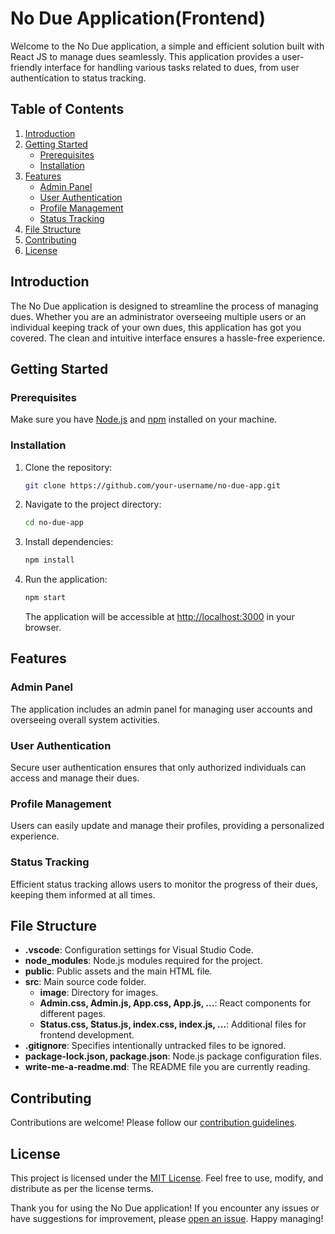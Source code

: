 # No Due Application(Frontend)

Welcome to the No Due application, a simple and efficient solution built with React JS to manage dues seamlessly. This application provides a user-friendly interface for handling various tasks related to dues, from user authentication to status tracking.

## Table of Contents

1. [Introduction](#introduction)
2. [Getting Started](#getting-started)
   - [Prerequisites](#prerequisites)
   - [Installation](#installation)
3. [Features](#features)
   - [Admin Panel](#admin-panel)
   - [User Authentication](#user-authentication)
   - [Profile Management](#profile-management)
   - [Status Tracking](#status-tracking)
4. [File Structure](#file-structure)
5. [Contributing](#contributing)
6. [License](#license)

## Introduction

The No Due application is designed to streamline the process of managing dues. Whether you are an administrator overseeing multiple users or an individual keeping track of your own dues, this application has got you covered. The clean and intuitive interface ensures a hassle-free experience.

## Getting Started

### Prerequisites

Make sure you have [Node.js](https://nodejs.org/) and [npm](https://www.npmjs.com/) installed on your machine.

### Installation

1. Clone the repository:

   ```bash
   git clone https://github.com/your-username/no-due-app.git
   ```

2. Navigate to the project directory:

   ```bash
   cd no-due-app
   ```

3. Install dependencies:

   ```bash
   npm install
   ```

4. Run the application:

   ```bash
   npm start
   ```

   The application will be accessible at [http://localhost:3000](http://localhost:3000) in your browser.

## Features

### Admin Panel

The application includes an admin panel for managing user accounts and overseeing overall system activities.

### User Authentication

Secure user authentication ensures that only authorized individuals can access and manage their dues.

### Profile Management

Users can easily update and manage their profiles, providing a personalized experience.

### Status Tracking

Efficient status tracking allows users to monitor the progress of their dues, keeping them informed at all times.

## File Structure

- **.vscode**: Configuration settings for Visual Studio Code.
- **node_modules**: Node.js modules required for the project.
- **public**: Public assets and the main HTML file.
- **src**: Main source code folder.
  - **image**: Directory for images.
  - **Admin.css, Admin.js, App.css, App.js, ...**: React components for different pages.
  - **Status.css, Status.js, index.css, index.js, ...**: Additional files for frontend development.
- **.gitignore**: Specifies intentionally untracked files to be ignored.
- **package-lock.json, package.json**: Node.js package configuration files.
- **write-me-a-readme.md**: The README file you are currently reading.

## Contributing

Contributions are welcome! Please follow our [contribution guidelines](CONTRIBUTING.md).

## License

This project is licensed under the [MIT License](LICENSE). Feel free to use, modify, and distribute as per the license terms.

Thank you for using the No Due application! If you encounter any issues or have suggestions for improvement, please [open an issue](https://github.com/your-username/no-due-app/issues). Happy managing!
